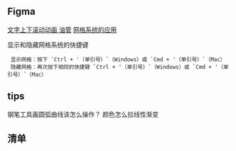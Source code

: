 ## Figma
[文字上下滚动动画 油管](https://www.youtube.com/watch?v=TFWoG0062jU)
[网格系统的应用](https://www.bilibili.com/video/BV1Cw411Y7Yg/?spm_id_from=333.999.0.0)

显示和隐藏网格系统的快捷键
```
 显示网格：按下 `Ctrl + '（单引号）`（Windows）或 `Cmd + '（单引号）`（Mac）
 隐藏网格：再次按下相同的快捷键 `Ctrl + '（单引号）`（Windows）或 `Cmd + '（单引号）`（Mac）
```


## tips

钢笔工具画圆弧曲线该怎么操作？
颜色怎么拉线性渐变



## 清单

